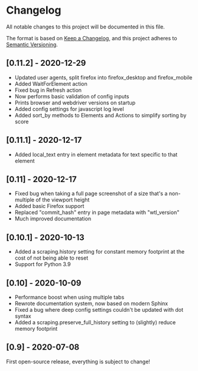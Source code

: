 # Changelog
All notable changes to this project will be documented in this file.

The format is based on [Keep a Changelog](https://keepachangelog.com/en/1.0.0/),
and this project adheres to [Semantic Versioning](https://semver.org/spec/v2.0.0.html).

## [0.11.2] - 2020-12-29
- Updated user agents, split firefox into firefox_desktop and firefox_mobile
- Added WaitForElement action
- Fixed bug in Refresh action
- Now performs basic validation of config inputs
- Prints browser and webdriver versions on startup
- Added config settings for javascript log level
- Added sort_by methods to Elements and Actions to simplify sorting by score

## [0.11.1] - 2020-12-17
- Added local_text entry in element metadata for text specific to that element

## [0.11] - 2020-12-17
- Fixed bug when taking a full page screenshot of a size that's a non-multiple of the viewport height
- Added basic Firefox support
- Replaced "commit_hash" entry in page metadata with "wtl_version"
- Much improved documentation

## [0.10.1] - 2020-10-13
- Added a scraping.history setting for constant memory footprint at the cost of not being able to reset
- Support for Python 3.9

## [0.10] - 2020-10-09
- Performance boost when using multiple tabs
- Rewrote documentation system, now based on modern Sphinx
- Fixed a bug where deep config settings couldn't be updated with dot syntax
- Added a scraping.preserve_full_history setting to (slightly) reduce memory footprint

## [0.9] - 2020-07-08
First open-source release, everything is subject to change!
